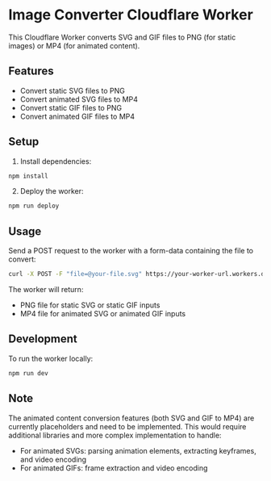 # Image Converter Cloudflare Worker

This Cloudflare Worker converts SVG and GIF files to PNG (for static images) or MP4 (for animated content).

## Features

- Convert static SVG files to PNG
- Convert animated SVG files to MP4
- Convert static GIF files to PNG
- Convert animated GIF files to MP4

## Setup

1. Install dependencies:

```bash
npm install
```

2. Deploy the worker:

```bash
npm run deploy
```

## Usage

Send a POST request to the worker with a form-data containing the file to convert:

```bash
curl -X POST -F "file=@your-file.svg" https://your-worker-url.workers.dev
```

The worker will return:

- PNG file for static SVG or static GIF inputs
- MP4 file for animated SVG or animated GIF inputs

## Development

To run the worker locally:

```bash
npm run dev
```

## Note

The animated content conversion features (both SVG and GIF to MP4) are currently placeholders and need to be implemented. This would require additional libraries and more complex implementation to handle:

- For animated SVGs: parsing animation elements, extracting keyframes, and video encoding
- For animated GIFs: frame extraction and video encoding
